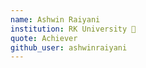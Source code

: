 ```yaml
---
name: Ashwin Raiyani
institution: RK University 🚩 
quote: Achiever 
github_user: ashwinraiyani
---
```

